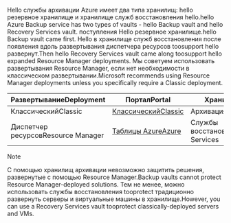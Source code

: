 <span data-ttu-id="220bd-101">Hello службы архивации Azure имеет два типа хранилищ: hello резервное хранилище и хранилище служб восстановления hello.</span><span class="sxs-lookup"><span data-stu-id="220bd-101">hello Azure Backup service has two types of vaults - hello Backup vault and hello Recovery Services vault.</span></span> <span data-ttu-id="220bd-102">поступления Hello резервное хранилище.</span><span class="sxs-lookup"><span data-stu-id="220bd-102">hello Backup vault came first.</span></span> <span data-ttu-id="220bd-103">Hello в хранилище служб восстановления после появления вдоль развертывания диспетчера ресурсов toosupport hello развернут.</span><span class="sxs-lookup"><span data-stu-id="220bd-103">Then hello Recovery Services vault came along toosupport hello expanded Resource Manager deployments.</span></span> <span data-ttu-id="220bd-104">Мы советуем использовать развертывания Resource Manager, если нет необходимости в классическом развертывании.</span><span class="sxs-lookup"><span data-stu-id="220bd-104">Microsoft recommends using Resource Manager deployments unless you specifically require a Classic deployment.</span></span>

| <span data-ttu-id="220bd-105">**Развертывание**</span><span class="sxs-lookup"><span data-stu-id="220bd-105">**Deployment**</span></span> | <span data-ttu-id="220bd-106">**Портал**</span><span class="sxs-lookup"><span data-stu-id="220bd-106">**Portal**</span></span> | <span data-ttu-id="220bd-107">**Хранилище**</span><span class="sxs-lookup"><span data-stu-id="220bd-107">**Vault**</span></span> |
| --- | --- | --- |
| <span data-ttu-id="220bd-108">Классический</span><span class="sxs-lookup"><span data-stu-id="220bd-108">Classic</span></span> |[<span data-ttu-id="220bd-109">Классический</span><span class="sxs-lookup"><span data-stu-id="220bd-109">Classic</span></span>](https://manage.windowsazure.com) |<span data-ttu-id="220bd-110">Архивация</span><span class="sxs-lookup"><span data-stu-id="220bd-110">Backup</span></span> |
| <span data-ttu-id="220bd-111">Диспетчер ресурсов</span><span class="sxs-lookup"><span data-stu-id="220bd-111">Resource Manager</span></span> |[<span data-ttu-id="220bd-112">Таблицы Azure</span><span class="sxs-lookup"><span data-stu-id="220bd-112">Azure</span></span>](https://portal.azure.com) |<span data-ttu-id="220bd-113">Службы восстановления</span><span class="sxs-lookup"><span data-stu-id="220bd-113">Recovery Services</span></span> |

> [!NOTE]
> <span data-ttu-id="220bd-114">С помощью хранилищ архивации невозможно защитить решения, развернутые с помощью Resource Manager.</span><span class="sxs-lookup"><span data-stu-id="220bd-114">Backup vaults cannot protect Resource Manager-deployed solutions.</span></span> <span data-ttu-id="220bd-115">Тем не менее, можно использовать службы восстановления tooprotect традиционно развернуть серверы и виртуальные машины в хранилище.</span><span class="sxs-lookup"><span data-stu-id="220bd-115">However, you can use a Recovery Services vault tooprotect classically-deployed servers and VMs.</span></span>  
> 
> 

